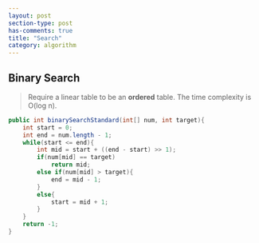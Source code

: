```yaml
---
layout: post
section-type: post
has-comments: true
title: "Search"
category: algorithm
---
```


## Binary Search

> Require a linear table to be an **ordered** table. The time complexity is O(log n).
> 

```java
public int binarySearchStandard(int[] num, int target){
    int start = 0;
    int end = num.length - 1;
    while(start <= end){ 
        int mid = start + ((end - start) >> 1);
        if(num[mid] == target)
            return mid;
        else if(num[mid] > target){
            end = mid - 1; 
        }
        else{
            start = mid + 1; 
        }
    }
    return -1;
}
```